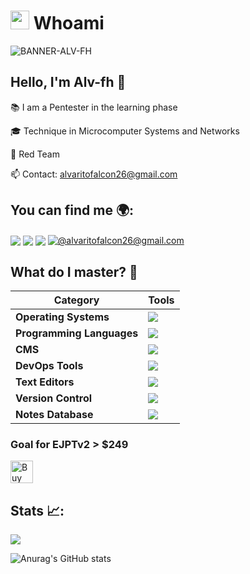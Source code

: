
# <picture><img src = "https://github.com/7oSkaaa/7oSkaaa/blob/main/Images/about_me.gif?raw=true" width = 30px></picture> Whoami

![BANNER-ALV-FH](https://github.com/user-attachments/assets/de240673-f1ab-45f6-8f77-39cfdb8e8a8c)

## Hello, I'm Alv-fh 👋

📚 I am a Pentester in the learning phase 

🎓 Technique in Microcomputer Systems and Networks

🔴 Red Team

📫 Contact: alvaritofalcon26@gmail.com

## You can find me 🌍:

<a href="https://linkedin.com/in/álvaro-falcón-hernández-76699b274/" target="_blank"><img align="center" src="https://img.shields.io/badge/LinkedIn-0077B5?style=for-the-badge&logo=linkedin&logoColor=white"/></a>
<a href="https://instagram.com/alvaroo.fh/" target="_blank"><img align="center" src="https://img.shields.io/badge/Instagram-E4405F?style=for-the-badge&logo=instagram&logoColor=white"/></a>
<a href="https://www.youtube.com/@Alv-fh" target="_blank"><img align="center" src="https://img.shields.io/badge/YouTube-FF0000?style=for-the-badge&logo=youtube&logoColor=white"/></a>
<a href = "mailto:alvaritofalcon26@gmail.com" target="_blank"><img align="center" src="https://img.shields.io/badge/Gmail-D14836?style=for-the-badge&logo=gmail&logoColor=white" alt="@alvaritofalcon26@gmail.com"  /></a>

## What do I master? 📝

| Category               | Tools                                         |
|-------------------------|------------------------------------------------|
| **Operating Systems**    | <img src="https://skillicons.dev/icons?i=kali,ubuntu,windows,debian&perline=12" /></a> |
| **Programming Languages**| <img src="https://skillicons.dev/icons?i=bash,python,md&perline=12" /></a> |
| **CMS**                  | <img src="https://skillicons.dev/icons?i=wordpress,joomla&perline=12" /></a> |
| **DevOps Tools**         | <img src="https://skillicons.dev/icons?i=docker&perline=12" /></a> |
| **Text Editors**         | <img src="https://skillicons.dev/icons?i=vim,powershell&perline=12" /></a> |
| **Version Control**      | <img src="https://skillicons.dev/icons?i=git,&perline=12" /></a> |
| **Notes Database**       | <img src="https://skillicons.dev/icons?i=notion,obsidian&perline=12" /></a> |


### Goal for EJPTv2 > $249

<a href='https://ko-fi.com/W7W313M7FS' target='_blank'><img height='36' style='border:0px;height:36px;' src='https://storage.ko-fi.com/cdn/kofi1.png?v=3' border='0' alt='Buy Me a Coffee at ko-fi.com' /></a>

## Stats 📈:

![](https://komarev.com/ghpvc/?username=Alv-fh&color=00defc&style=for-the-badge)


![Anurag's GitHub stats](https://github-readme-stats.vercel.app/api?username=Alv-fh&show_icons=true&theme=tokyonight)

